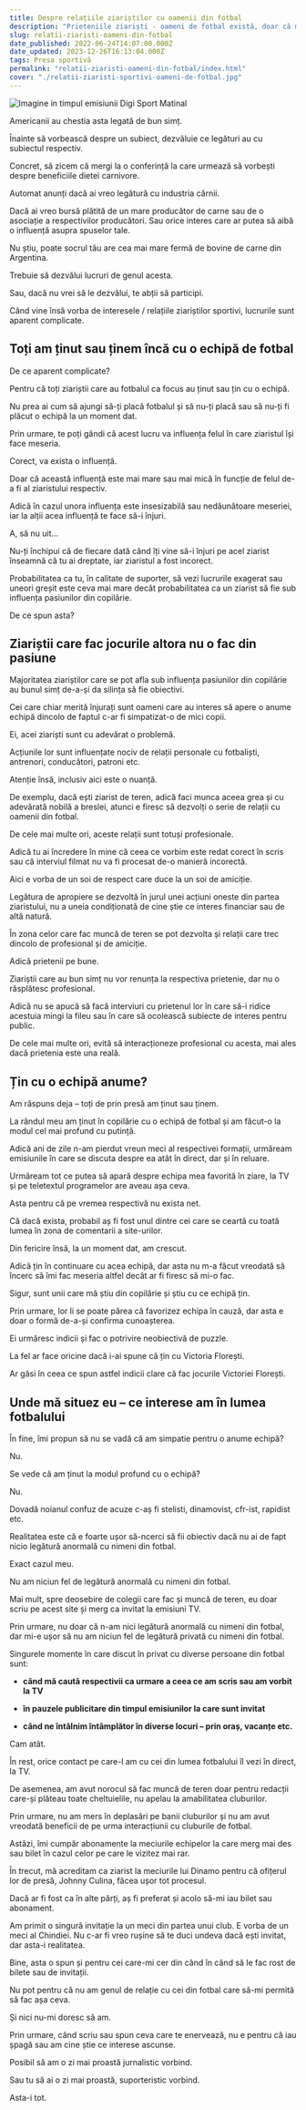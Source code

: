 ```yaml
---
title: Despre relațiile ziariștilor cu oamenii din fotbal
description: "Prieteniile ziariști - oameni de fotbal există, doar că majoritatea sunt false. Așa cum este uneori și presa făcută de respectivii jurnaliști."
slug: relatii-ziaristi-oameni-din-fotbal
date_published: 2022-06-24T14:07:00.000Z
date_updated: 2023-12-26T16:13:04.000Z
tags: Presa sportivă
permalink: "relatii-ziaristi-oameni-din-fotbal/index.html"
cover: "./relatii-ziaristi-sportivi-oameni-de-fotbal.jpg"
---
```


![Imagine in timpul emisiunii Digi Sport Matinal](./relatii-ziaristi-sportivi-oameni-de-fotbal.jpg)

Americanii au chestia asta legată de bun simț.

Înainte să vorbească despre un subiect, dezvăluie ce legături au cu subiectul respectiv.

Concret, să zicem că mergi la o conferință la care urmează să vorbești despre beneficiile dietei carnivore.

Automat anunți dacă ai vreo legătură cu industria cărnii.

Dacă ai vreo bursă plătită de un mare producător de carne sau de o asociație a respectivilor producători. Sau orice interes care ar putea să aibă o influență asupra spuselor tale.

Nu știu, poate socrul tău are cea mai mare fermă de bovine de carne din Argentina.

Trebuie să dezvălui lucruri de genul acesta.

Sau, dacă nu vrei să le dezvălui, te abții să participi.

Când vine însă vorba de interesele / relațiile ziariștilor sportivi, lucrurile sunt aparent complicate.

## Toți am ținut sau ținem încă cu o echipă de fotbal

De ce aparent complicate?

Pentru că toți ziariștii care au fotbalul ca focus au ținut sau țin cu o echipă.

Nu prea ai cum să ajungi să-ți placă fotbalul și să nu-ți placă sau să nu-ți fi plăcut o echipă la un moment dat.

Prin urmare, te poți gândi că acest lucru va influența felul în care ziaristul își face meseria.

Corect, va exista o influență.

Doar că această influență este mai mare sau mai mică în funcție de felul de-a fi al ziaristului respectiv.

Adică în cazul unora influența este insesizabilă sau nedăunătoare meseriei, iar la alții acea influență te face să-i înjuri.

A, să nu uit…

Nu-ți închipui că de fiecare dată când îți vine să-i înjuri pe acel ziarist înseamnă că tu ai dreptate, iar ziaristul a fost incorect.

Probabilitatea ca tu, în calitate de suporter, să vezi lucrurile exagerat sau uneori greșit este ceva mai mare decât probabilitatea ca un ziarist să fie sub influența pasiunilor din copilărie.

De ce spun asta?

## Ziariștii care fac jocurile altora nu o fac din pasiune

Majoritatea ziariștilor care se pot afla sub influența pasiunilor din copilărie au bunul simț de-a-și da silința să fie obiectivi.

Cei care chiar merită înjurați sunt oameni care au interes să apere o anume echipă dincolo de faptul c-ar fi simpatizat-o de mici copii.

Ei, acei ziariști sunt cu adevărat o problemă.

Acțiunile lor sunt influențate nociv de relații personale cu fotbaliști, antrenori, conducători, patroni etc.

Atenție însă, inclusiv aici este o nuanță.

De exemplu, dacă ești ziarist de teren, adică faci munca aceea grea și cu adevărată nobilă a breslei, atunci e firesc să dezvolți o serie de relații cu oamenii din fotbal.

De cele mai multe ori, aceste relații sunt totuși profesionale.

Adică tu ai încredere în mine că ceea ce vorbim este redat corect în scris sau că interviul filmat nu va fi procesat de-o manieră incorectă.

Aici e vorba de un soi de respect care duce la un soi de amiciție.

Legătura de apropiere se dezvoltă în jurul unei acțiuni oneste din partea ziaristului, nu a uneia condiționată de cine știe ce interes financiar sau de altă natură.

În zona celor care fac muncă de teren se pot dezvolta și relații care trec dincolo de profesional și de amiciție.

Adică prietenii pe bune.

Ziariștii care au bun simț nu vor renunța la respectiva prietenie, dar nu o răsplătesc profesional.

Adică nu se apucă să facă interviuri cu prietenul lor în care să-i ridice acestuia mingi la fileu sau în care să ocolească subiecte de interes pentru public.

De cele mai multe ori, evită să interacționeze profesional cu acesta, mai ales dacă prietenia este una reală.

## Țin cu o echipă anume?

Am răspuns deja – toți de prin presă am ținut sau ținem.

La rândul meu am ținut în copilărie cu o echipă de fotbal și am făcut-o la modul cel mai profund cu putință.

Adică ani de zile n-am pierdut vreun meci al respectivei formații, urmăream emisiunile în care se discuta despre ea atât în direct, dar și în reluare.

Urmăream tot ce putea să apară despre echipa mea favorită în ziare, la TV și pe teletextul programelor are aveau așa ceva.

Asta pentru că pe vremea respectivă nu exista net.

Că dacă exista, probabil aș fi fost unul dintre cei care se ceartă cu toată lumea în zona de comentarii a site-urilor.

Din fericire însă, la un moment dat, am crescut.

Adică țin în continuare cu acea echipă, dar asta nu m-a făcut vreodată să încerc să îmi fac meseria altfel decât ar fi firesc să mi-o fac.

Sigur, sunt unii care mă știu din copilărie și știu cu ce echipă țin.

Prin urmare, lor li se poate părea că favorizez echipa în cauză, dar asta e doar o formă de-a-și confirma cunoașterea.

Ei urmăresc indicii și fac o potrivire neobiectivă de puzzle.

La fel ar face oricine dacă i-ai spune că țin cu Victoria Florești.

Ar găsi în ceea ce spun astfel  indicii clare că fac jocurile Victoriei Florești.

## Unde mă situez eu – ce interese am în lumea fotbalului

În fine, îmi propun să nu se vadă că am simpatie pentru o anume echipă?

Nu.

Se vede că am ținut la modul profund cu o echipă?

Nu.

Dovadă noianul confuz de acuze c-aș fi stelisti, dinamovist, cfr-ist, rapidist etc.

Realitatea este că e foarte ușor să-ncerci să fii obiectiv dacă nu ai de fapt nicio legătură anormală cu nimeni din fotbal.

Exact cazul meu.

Nu am niciun fel de legătură anormală cu nimeni din fotbal.

Mai mult, spre deosebire de colegii care fac și muncă de teren, eu doar scriu pe acest site și merg ca invitat la emisiuni TV.

Prin urmare, nu doar că n-am nici legătură anormală cu nimeni din fotbal, dar mi-e ușor să nu am niciun fel de legătură privată cu nimeni din fotbal.

Singurele momente în care discut în privat cu diverse persoane din fotbal sunt:

- **când mă caută respectivii ca urmare a ceea ce am scris sau am vorbit la TV**

- **în pauzele publicitare din timpul emisiunilor la care sunt invitat**

- **când ne întâlnim întâmplător în diverse locuri – prin oraș, vacanțe etc.**

Cam atât.

În rest, orice contact pe care-l am cu cei din lumea fotbalului îl vezi în direct, la TV.

De asemenea, am avut norocul să fac muncă de teren doar pentru redacții care-și plăteau toate cheltuielile, nu apelau la amabilitatea cluburilor.

Prin urmare, nu am mers în deplasări pe banii cluburilor și nu am avut vreodată beneficii de pe urma interacțiunii cu cluburile de fotbal.

Astăzi, îmi cumpăr abonamente la meciurile echipelor la care merg mai des sau bilet în cazul celor pe care le vizitez mai rar.

În trecut, mă acreditam ca ziarist la meciurile lui Dinamo pentru că ofițerul lor de presă, Johnny Culina, făcea ușor tot procesul.

Dacă ar fi fost ca în alte părți, aș fi preferat și acolo să-mi iau bilet sau abonament.

Am primit o singură invitație la un meci din partea unui club. E vorba de un meci al Chindiei. Nu c-ar fi vreo rușine să te duci undeva dacă ești invitat, dar asta-i realitatea.

Bine, asta o spun și pentru cei care-mi cer din când în când să le fac rost de bilete sau de invitații.

Nu pot pentru că nu am genul de relație cu cei din fotbal care să-mi permită să fac așa ceva.

Și nici nu-mi doresc să am.

Prin urmare, când scriu sau spun ceva care te enervează, nu e pentru că iau șpagă sau am cine știe ce interese ascunse.

Posibil să am o zi mai proastă jurnalistic vorbind.

Sau tu să ai o zi mai proastă, suporteristic vorbind.

Asta-i tot.